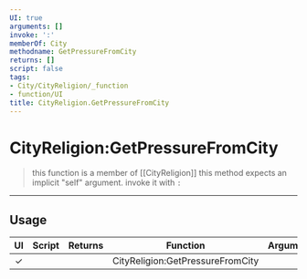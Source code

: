```yaml
---
UI: true
arguments: []
invoke: ':'
memberOf: City
methodname: GetPressureFromCity
returns: []
script: false
tags:
- City/CityReligion/_function
- function/UI
title: CityReligion.GetPressureFromCity
---
```

# CityReligion:GetPressureFromCity
> this function is a member of [[CityReligion]]
> this method expects an implicit "self" argument. invoke it with `:`
-----
## Usage
|  UI | Script | Returns | Function | Arguments |
|:---:|:------:|-------:|:--------:|:---------|
|✓| ||CityReligion:GetPressureFromCity||
